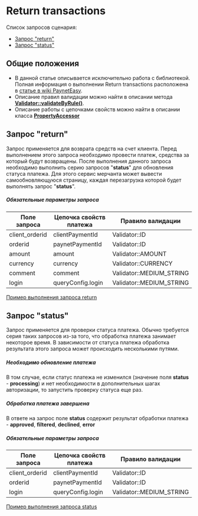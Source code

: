 # Return transactions

Список запросов сценария:
* [Запрос "return"](#return)
* [Запрос "status"](#status)

## Общие положения

* В данной статье описывается исключительно работа с библиотекой. Полная информация о выполнении Return transactions расположена в [статье в wiki PaynetEasy](http://wiki.payneteasy.com/index.php/PnE:Return_Transactions).
* Описание правил валидации можно найти в описании метода **[Validator::validateByRule()](../library-internals/02-validator.md#validateByRule)**.
* Описание работы с цепочками свойств можно найти в описании класса **[PropertyAccessor](../library-internals/03-property-accessor.md)**

## <a name="return"></a> Запрос "return"

Запрос применяется для возврата средств на счет клиента.
Перед выполнением этого запроса необходимо провести платеж, средства за который будут возвращены.
После выполнения данного запроса необходимо выполнить серию запросов "**status**" для обновления статуса платежа. Для этого сервис мерчанта может вывести самообновляющуюся страницу, каждая перезагрузка которой будет выполнять запрос "**status**".

##### Обязательные параметры запроса

Поле запроса    |Цепочка свойств платежа|Правило валидации
----------------|-----------------------|-----------------
client_orderid  |clientPaymentId        |Validator::ID
orderid         |paynetPaymentId        |Validator::ID
amount          |amount                 |Validator::AMOUNT
currency        |currency               |Validator::CURRENCY
comment         |comment                |Validator::MEDIUM_STRING
login           |queryConfig.login      |Validator::MEDIUM_STRING

[Пример выполнения запроса return](../../example/return.php)

## <a name="status"></a> Запрос "status"

Запрос применяется для проверки статуса платежа. Обычно требуется серия таких запросов из-за того, что обработка платежа занимает некоторое время. В зависимости от статуса платежа обработка результата этого запроса может происходить несколькими путями.

##### Необходимо обновление платежа

В том случае, если статус платежа не изменился (значение поля **status** - **processing**) и нет необходимости в дополнительных шагах авторизации, то запустить проверку статуса еще раз.

##### Обработка платежа завершена

В ответе на запрос поле **status** содержит результат обработки платежа - **approved**, **filtered**, **declined**, **error**

##### Обязательные параметры запроса

Поле запроса    |Цепочка свойств платежа|Правило валидации
----------------|-----------------------|-----------------
client_orderid  |clientPaymentId        |Validator::ID
orderid         |paynetPaymentId        |Validator::ID
login           |queryConfig.login      |Validator::MEDIUM_STRING

[Пример выполнения запроса status](../../example/status.php)
